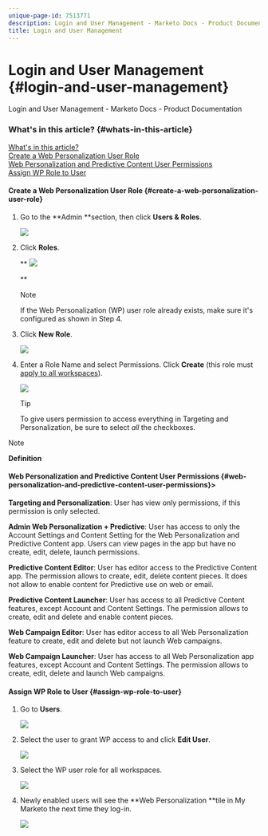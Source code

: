 ```yaml
---
unique-page-id: 7513771
description: Login and User Management - Marketo Docs - Product Documentation
title: Login and User Management
---
```


# Login and User Management {#login-and-user-management}

Login and User Management - Marketo Docs - Product Documentation

####

### What's in this article? {#whats-in-this-article}

[What's in this article?](#)  
[Create a Web Personalization User Role](#create-a-web-personalization-user-role)  
[Web Personalization and Predictive Content User Permissions](#web-personalization-and-predictive-content-user-permissions)  
[Assign WP Role to User](#assign-wp-role-to-user)

#### Create a Web Personalization User Role {#create-a-web-personalization-user-role}

1. Go to the **Admin **section, then click **Users & Roles**.

   ![](assets/image2015-4-28-19-3a50-3a49.png)

1. Click **Roles**.

   ** ![](assets/image2015-4-28-19-3a57-3a58.png)

   **

   >[!NOTE]
   >
   >If the Web Personalization (WP) user role already exists, make sure it's configured as shown in Step 4.

1. Click **New Role**.

   ![](assets/three-1.png)

1. Enter a Role Name and select Permissions. Click **Create** (this role must [apply to all workspaces](http://docs.marketo.com/display/DOCS/Managing+Marketo+Users#ManagingMarketoUsers-CreateUsers)).

   ![](assets/four.png)

   >[!TIP]
   >
   >To give users permission to access everything in Targeting and Personalization, be sure to select *all* the checkboxes.

>[!NOTE]
>
>**Definition**
>
>#### Web Personalization and Predictive Content User Permissions {#web-personalization-and-predictive-content-user-permissions}>
>**Targeting and Personalization**: User has view only permissions, if this permission is only selected.
>
>**Admin Web Personalization + Predictive**: User has access to only the Account Settings and Content Setting for the Web Personalization and Predictive Content app. Users can view pages in the app but have no create, edit, delete, launch permissions.
>
>**Predictive Content Editor**: User has editor access to the Predictive Content app. The permission allows to create, edit, delete content pieces. It does not allow to enable content for Predictive use on web or email.
>
>**Predictive Content Launcher**: User has access to all Predictive Content features, except Account and Content Settings. The permission allows to create, edit and delete and enable content pieces.
>
>**Web Campaign Editor**: User has editor access to all Web Personalization feature to create, edit and delete but not launch Web campaigns.
>
>**Web Campaign Launcher**: User has access to all Web Personalization app features, except Account and Content Settings. The permission allows to create, edit, delete and launch Web campaigns.

#### Assign WP Role to User {#assign-wp-role-to-user}

1. Go to **Users**.

   ![](assets/image2015-4-29-11-3a31-3a3.png)

1. Select the user to grant WP access to and click **Edit User**.

   ![](assets/image2015-4-29-11-3a38-3a46.png)

1. Select the WP user role for all workspaces.

   ![](assets/seven.png)

1. Newly enabled users will see the **Web Personalization **tile in My Marketo the next time they log-in.

   ![](assets/eight.png)

